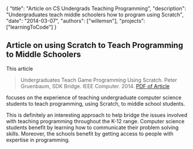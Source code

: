 {
	"title": "Article on CS Undergrads Teaching Programming",
	"description": "Undergraduates teach middle schoolers how to program using Scratch",
	"date": "2014-03-07",
	"authors": ["willemsn"],
	"projects": ["learningToCode"]
}

Article on using Scratch to Teach Programming to Middle Schoolers
-----------------------------------------------------------------

This article

> Undergraduates Teach Game Programming Using Scratch. Peter
> Gruenbaum, SDK Bridge. IEEE Computer. 2014. [PDF of Article](http://www.rmsptsa.org/wp-content/uploads/UndergraduatesTeachingScratch.pdf)

focuses on the experience of teaching undergraduate computer science
students to teach programming, using Scratch, to middle school
students.

This is definitely an interesting approach to help bridge the issues
involved with teaching programming throughout the K-12 range. Computer
science students benefit by learning how to communicate their problem
solving skills. Moreover, the schools benefit by getting access to
people with expertise in programming.
